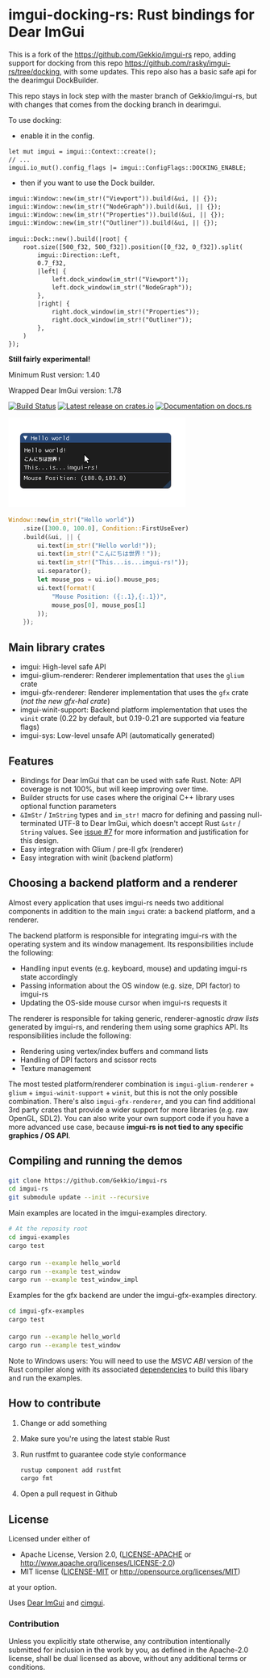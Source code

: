 # imgui-docking-rs: Rust bindings for Dear ImGui

This is a fork of the https://github.com/Gekkio/imgui-rs repo, adding support for docking from this repo https://github.com/rasky/imgui-rs/tree/docking, with some updates.
This repo also has a basic safe api for the dearimgui DockBuilder.

This repo stays in lock step with the master branch of Gekkio/imgui-rs, but with changes that comes from the docking branch in dearimgui.

To use docking:

- enable it in the config.
```
let mut imgui = imgui::Context::create();
// ...
imgui.io_mut().config_flags |= imgui::ConfigFlags::DOCKING_ENABLE;
```

- then if you want to use the Dock builder.
```
imgui::Window::new(im_str!("Viewport")).build(&ui, || {});
imgui::Window::new(im_str!("NodeGraph")).build(&ui, || {});
imgui::Window::new(im_str!("Properties")).build(&ui, || {});
imgui::Window::new(im_str!("Outliner")).build(&ui, || {});

imgui::Dock::new().build(|root| {
    root.size([500_f32, 500_f32]).position([0_f32, 0_f32]).split(
        imgui::Direction::Left,
        0.7_f32,
        |left| {
            left.dock_window(im_str!("Viewport"));
            left.dock_window(im_str!("NodeGraph"));
        },
        |right| {
            right.dock_window(im_str!("Properties"));
            right.dock_window(im_str!("Outliner"));
        },
    )
});
```

**Still fairly experimental!**

Minimum Rust version: 1.40

Wrapped Dear ImGui version: 1.78

[![Build Status](https://github.com/Gekkio/imgui-rs/workflows/ci/badge.svg)](https://github.com/Gekkio/imgui-rs/actions)
[![Latest release on crates.io](https://meritbadge.herokuapp.com/imgui)](https://crates.io/crates/imgui)
[![Documentation on docs.rs](https://docs.rs/imgui/badge.svg)](https://docs.rs/imgui)

![Hello world](hello_world.png)

```rust
Window::new(im_str!("Hello world"))
    .size([300.0, 100.0], Condition::FirstUseEver)
    .build(&ui, || {
        ui.text(im_str!("Hello world!"));
        ui.text(im_str!("こんにちは世界！"));
        ui.text(im_str!("This...is...imgui-rs!"));
        ui.separator();
        let mouse_pos = ui.io().mouse_pos;
        ui.text(format!(
            "Mouse Position: ({:.1},{:.1})",
            mouse_pos[0], mouse_pos[1]
        ));
    });
```

## Main library crates

* imgui: High-level safe API
* imgui-glium-renderer: Renderer implementation that uses the `glium` crate
* imgui-gfx-renderer: Renderer implementation that uses the `gfx` crate (*not
  the new gfx-hal crate*)
* imgui-winit-support: Backend platform implementation that uses the `winit`
  crate (0.22 by default, but 0.19-0.21 are supported via feature flags)
* imgui-sys: Low-level unsafe API (automatically generated)

## Features

- Bindings for Dear ImGui that can be used with safe Rust. Note: API coverage
  is not 100%, but will keep improving over time.
- Builder structs for use cases where the original C++ library uses optional
  function parameters
- `&ImStr` / `ImString` types and `im_str!` macro for defining and passing
  null-terminated UTF-8 to Dear ImGui, which doesn't accept Rust `&str` /
  `String` values. See [issue #7](https://github.com/Gekkio/imgui-rs/issues/7)
  for more information and justification for this design.
- Easy integration with Glium / pre-ll gfx (renderer)
- Easy integration with winit (backend platform)

## Choosing a backend platform and a renderer

Almost every application that uses imgui-rs needs two additional components in
addition to the main `imgui` crate: a backend platform, and a renderer.

The backend platform is responsible for integrating imgui-rs with the operating
system and its window management. Its responsibilities include the following:

* Handling input events (e.g. keyboard, mouse) and updating imgui-rs state
  accordingly
* Passing information about the OS window (e.g. size, DPI factor) to imgui-rs
* Updating the OS-side mouse cursor when imgui-rs requests it

The renderer is responsible for taking generic, renderer-agnostic *draw lists*
generated by imgui-rs, and rendering them using some graphics API. Its
responsibilities include the following:

* Rendering using vertex/index buffers and command lists
* Handling of DPI factors and scissor rects
* Texture management

The most tested platform/renderer combination is `imgui-glium-renderer` +
`glium` + `imgui-winit-support` + `winit`, but this is not the only possible
combination. There's also `imgui-gfx-renderer`, and you can find additional 3rd
party crates that provide a wider support for more libraries (e.g. raw OpenGL,
SDL2). You can also write your own support code if you have a more advanced use
case, because **imgui-rs is not tied to any specific graphics / OS API**.

## Compiling and running the demos

```bash
git clone https://github.com/Gekkio/imgui-rs
cd imgui-rs
git submodule update --init --recursive
```

Main examples are located in the imgui-examples directory.

```bash
# At the reposity root
cd imgui-examples
cargo test

cargo run --example hello_world
cargo run --example test_window
cargo run --example test_window_impl
```

Examples for the gfx backend are under the imgui-gfx-examples directory.

```bash
cd imgui-gfx-examples
cargo test

cargo run --example hello_world
cargo run --example test_window
```

Note to Windows users:  You will need to use the *MSVC ABI* version of the Rust
compiler along with its associated
[dependencies](https://www.rust-lang.org/en-US/downloads.html#win-foot) to
build this libary and run the examples.

## How to contribute

1. Change or add something
2. Make sure you're using the latest stable Rust
3. Run rustfmt to guarantee code style conformance

    ```bash
    rustup component add rustfmt
    cargo fmt
    ```

4. Open a pull request in Github

## License

Licensed under either of

 * Apache License, Version 2.0, ([LICENSE-APACHE](LICENSE-APACHE) or http://www.apache.org/licenses/LICENSE-2.0)
 * MIT license ([LICENSE-MIT](LICENSE-MIT) or http://opensource.org/licenses/MIT)

at your option.

Uses [Dear ImGui](https://github.com/ocornut/imgui) and
[cimgui](https://github.com/cimgui/cimgui).

### Contribution

Unless you explicitly state otherwise, any contribution intentionally submitted
for inclusion in the work by you, as defined in the Apache-2.0 license, shall
be dual licensed as above, without any additional terms or conditions.

